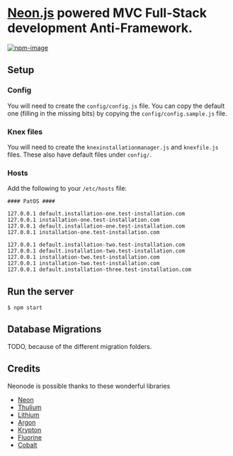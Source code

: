 # [Neon.js][3] powered MVC Full-Stack development Anti-Framework.
[![npm-image](https://img.shields.io/npm/v/generator-neonode.svg?style=flat-square)](https://www.npmjs.com/package/generator-neonode)

## Setup

### Config

You will need to create the `config/config.js` file.  You can copy the default
one (filling in the missing bits) by copying the `config/config.sample.js` file.

### Knex files

You will need to create the `knexinstallationmanager.js` and `knexfile.js`
files.  These also have default files under `config/`.

### Hosts

Add the following to your `/etc/hosts` file:

```
#### PatOS ####

127.0.0.1 default.installation-one.test-installation.com
127.0.0.1 installation-one.test-installation.com
127.0.0.1 default.installation-one.test-installation.com
127.0.0.1 installation-one.test-installation.com

127.0.0.1 default.installation-two.test-installation.com
127.0.0.1 default.installation-two.test-installation.com
127.0.0.1 installation-two.test-installation.com
127.0.0.1 installation-two.test-installation.com
127.0.0.1 default.installation-three.test-installation.com
```

## Run the server

```
$ npm start
```

## Database Migrations

TODO, because of the different migration folders.

## Credits

Neonode is possible thanks to these wonderful libraries

- [Neon][3]
- [Thulium][4]
- [Lithium][5]
- [Argon][6]
- [Krypton][9]
- [Fluorine][7]
- [Cobalt][8]

[3]: https://github.com/azendal/neon
[4]: https://github.com/freshout-dev/thulium
[5]: https://github.com/freshout-dev/lithium
[6]: https://github.com/sgarza/argon/tree/node-callback-convention
[7]: https://github.com/freshout-dev/fluorine
[8]: https://github.com/benbeltran/cobalt
[9]: https://github.com/sgarza/krypton
